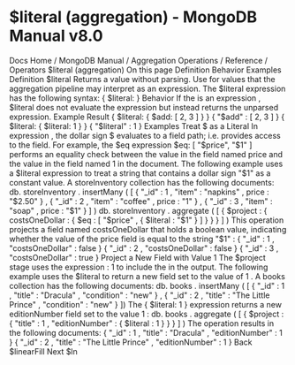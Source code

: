 # $literal (aggregation) - MongoDB Manual v8.0


Docs Home / MongoDB Manual / Aggregation Operations / Reference / Operators $literal (aggregation) On this page Definition Behavior Examples Definition $literal Returns a value without parsing. Use for values that the aggregation
pipeline may interpret as an expression. The $literal expression has the following syntax: { $literal: <value> } Behavior If the <value> is an expression , $literal does not evaluate the expression but instead
returns the unparsed expression. Example Result { $literal: { $add: [ 2, 3 ] } } { "$add" : [ 2, 3 ] } { $literal:  { $literal: 1 } } { "$literal" : 1 } Examples Treat $ as a Literal In expression ,
the dollar sign $ evaluates to a field path; i.e. provides access
to the field. For example, the $eq expression $eq: [
"$price", "$1" ] performs an equality check between the value in the
field named price and the value in the field named 1 in the
document. The following example uses a $literal expression to treat
a string that contains a dollar sign "$1" as a constant value. A storeInventory collection has the following documents: db. storeInventory . insertMany ( [ { "_id" : 1 , "item" : "napkins" , price : "$2.50" } , { "_id" : 2 , "item" : "coffee" , price : "1" } , { "_id" : 3 , "item" : "soap" , price : "$1" } ] ) db. storeInventory . aggregate ( [ { $project : { costsOneDollar : { $eq : [ "$price" , { $literal : "$1" } ] } } } ] ) This operation projects a field named costsOneDollar that holds a
boolean value, indicating whether the value of the price field is
equal to the string "$1" : { "_id" : 1 , "costsOneDollar" : false } { "_id" : 2 , "costsOneDollar" : false } { "_id" : 3 , "costsOneDollar" : true } Project a New Field with Value 1 The $project stage uses the expression <field>: 1 to
include the <field> in the output. The following example uses the $literal to return a new field set to the value of 1 . A books collection has the following documents: db. books . insertMany ( [ { "_id" : 1 , "title" : "Dracula" , "condition" : "new" } , { "_id" : 2 , "title" : "The Little Prince" , "condition" : "new" } ]) The { $literal: 1 } expression returns a new editionNumber field set to the value 1 : db. books . aggregate ( [ { $project : { "title" : 1 , "editionNumber" : { $literal : 1 } } } ] ) The operation results in the following documents: { "_id" : 1 , "title" : "Dracula" , "editionNumber" : 1 } { "_id" : 2 , "title" : "The Little Prince" , "editionNumber" : 1 } Back $linearFill Next $ln
